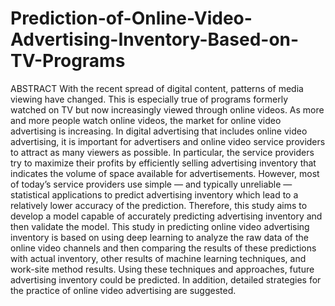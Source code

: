 # Prediction-of-Online-Video-Advertising-Inventory-Based-on-TV-Programs

ABSTRACT With the recent spread of digital content, patterns of media viewing have changed. This is especially true of programs formerly watched on TV but now increasingly viewed through online videos. As more and more people watch online videos, the market for online video advertising is increasing. In digital advertising that includes online video advertising, it is important for advertisers and online video service providers to attract as many viewers as possible. In particular, the service providers try to maximize their profits by efficiently selling advertising inventory that indicates the volume of space available for advertisements. However, most of today’s service providers use simple — and typically unreliable — statistical applications to predict advertising inventory which lead to a relatively lower accuracy of the prediction. Therefore, this study aims to develop a model capable of accurately predicting advertising inventory and then validate the model. This study in predicting online video advertising inventory is based on using deep learning to analyze the raw data of the online video channels and then comparing the results of these predictions with actual inventory, other results of machine learning techniques, and work-site method results. Using these techniques and approaches, future advertising inventory could be predicted. In addition, detailed strategies for the practice of online video advertising are suggested.
